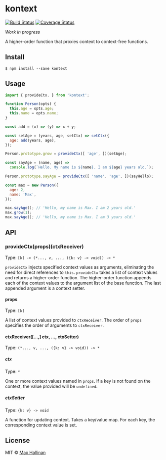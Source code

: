 # kontext

[![Build Status](https://travis-ci.org/maxhallinan/kontext.svg?branch=master)](https://travis-ci.org/maxhallinan/kontext)
[![Coverage Status](https://coveralls.io/repos/github/maxhallinan/kontext/badge.svg)](https://coveralls.io/github/maxhallinan/kontext)

*Work in progress*

A higher-order function that proxies context to context-free functions.


## Install

```
$ npm install --save kontext
```


## Usage

```javascript
import { provideCtx, } from 'kontext';

function Person(opts) {
  this.age = opts.age;
  this.name = opts.name;
}

const add = (x) => (y) => x + y; 

const setAge = (years, age, setCtx) => setCtx({ 
  age: add(years, age),
});

Person.prototype.grow = provideCtx([ 'age', ])(setAge);

const sayAge = (name, age) => 
  console.log(`Hello. My name is ${name}. I am ${age} years old.`);

Person.prototype.sayAge = provideCtx([ 'name', 'age', ])(sayHello);

const max = new Person({
  age: 2,
  name: 'Max',
});

max.sayAge(); // 'Hello, my name is Max. I am 2 years old.' 
max.grow(1);
max.sayAge(); // 'Hello, my name is Max. I am 3 years old.' 
```


## API

### provideCtx(props)(ctxReceiver)

Type: `[k] -> (*..., v, ..., ({k: v} -> void)) -> *`

`provideCtx` injects specified context values as arguments, eliminating the 
need for direct references to `this`. `provideCtx` takes a list of context values 
and returns a higher-order function. The higher-order function appends each of 
the context values to the argument list of the base function. The last appended 
argument is a context setter. 


#### props

Type: `[k]`

A list of context values provided to `ctxReceiver`. The order of `props` specifies 
the order of arguments to `ctxReceiver`.


#### ctxReceiver([...,] ctx, ..., ctxSetter)

Type: `(*..., v, ..., ({k: v} -> void)) -> *`


##### ctx 

Type: `*`

One or more context values named in `props`. If a key is not found on the context, 
the value provided will be `undefined`.


##### ctxSetter

Type: `{k: v} -> void`

A function for updating context. Takes a key/value map. For each key, the 
corresponding context value is set.


## License

MIT © [Max Hallinan](https://github.com/maxhallinan)

